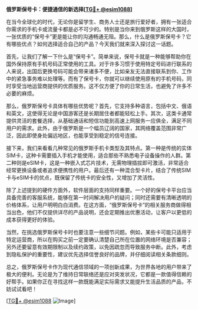 **俄罗斯保号卡：便捷通信的新选择[[TG💪+ @esim1088](https://t.me/s/esim1088)]**

在当今全球化的时代，无论你是留学生、商务人士还是旅行爱好者，拥有一张适合你需求的手机卡或流量卡都是必不可少的。特别是当你来到俄罗斯这样的大国时，一张优质的“保号卡”更是能让你的沟通畅通无阻。那么，什么是俄罗斯保号卡？它有哪些优点？如何选择适合自己的产品？今天我们就来深入探讨这一话题。

首先，让我们了解一下什么是“保号卡”。简单来说，保号卡就是一种能够帮助你在国外保持原有手机号码正常使用的工具。对于许多习惯于使用特定号码进行联系的人来说，出国后更换号码可能会带来诸多不便，比如亲友无法直接联系到你、工作中的紧急事务难以处理等。而有了保号卡，你就可以继续使用原有的手机号码，同时享受当地运营商提供的优质服务。这不仅方便了你的日常生活，也避免了许多不必要的麻烦。

那么，俄罗斯保号卡具体有哪些优势呢？首先，它支持多种语言，包括中文、俄语和英文，这使得无论是中国游客还是长期居住者都能轻松上手。其次，这类卡通常提供灵活的套餐选择，从基础通话和短信功能到高速上网服务一应俱全，满足不同用户的需求。此外，由于俄罗斯是一个幅员辽阔的国家，其网络覆盖范围非常广泛，因此即使身处偏远地区，也能享受到稳定的信号连接。

接下来，我们来看看几种常见的俄罗斯手机卡类型及其特点。第一种是传统的实体SIM卡，这种卡需要插入手机才能使用，适合那些不熟悉电子设备操作的人群。第二种则是eSIM卡，这是一种嵌入式芯片技术，无需物理插拔即可激活，非常适合经常更换设备或者追求便携性的用户。最后还有一种混合型卡片，结合了传统SIM卡与eSIM卡的优点，既保留了传统卡的安全性，又增加了灵活性。

除了上述提到的硬件方面外，软件层面的支持同样重要。一个好的保号卡平台应当具备完善的客服系统，能够在第一时间解决用户的疑问；同时还需要有清晰透明的价格体系，让用户明明白白消费。在这方面，“俄罗斯保号卡”的相关服务商做得相当出色，他们不仅提供详尽的产品说明，还会定期推出优惠活动，让客户以更低的成本获得更好的体验。

当然，在挑选俄罗斯保号卡时也要注意一些细节问题。例如，某些卡可能只适用于特定运营商，所以在购买之前一定要确认清楚自己所在位置的网络环境是否兼容；另外还要留意有效期限制以及续约政策，以免因疏忽而导致服务中断。此外，考虑到隐私保护的重要性，建议优先选择信誉良好的品牌，并仔细阅读相关条款细则。

总之，俄罗斯保号卡作为现代通信领域的一项创新成果，为世界各地的用户带来了极大的便利。无论是为了维持日常联络还是应对突发状况，它都是一款值得信赖的好帮手。如果你正在寻找这样一款既能满足实际需求又能提升生活品质的产品，不妨试试看吧！

[[TG💪+ @esim1088](https://t.me/s/esim1088) ![Image](https://i.postimg.cc/4NQfJmqS/Snipaste-2025-05-13-00-14-12.png)]